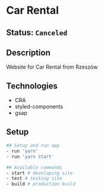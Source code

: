 # Car Rental

## Status: ````Canceled````

## Description
Website for Car Rental from Rzeszów

## Technologies
- CRA
- styled-components
- gsap

## Setup 
```bash
## Setup and run app
- run 'yarn'
- run 'yarn start'

## Available commands
- start # developing site
- test # testing site
- build # production build
```


